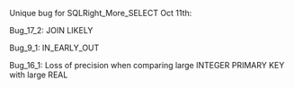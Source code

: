 Unique bug for SQLRight_More_SELECT Oct 11th:

Bug_17_2: JOIN LIKELY

Bug_9_1: IN_EARLY_OUT

Bug_16_1: Loss of precision when comparing large INTEGER PRIMARY KEY with large REAL
